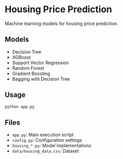 # Housing Price Prediction

Machine learning models for housing price prediction.

## Models

- Decision Tree
- XGBoost  
- Support Vector Regression
- Random Forest
- Gradient Boosting
- Bagging with Decision Tree

## Usage

```bash
python app.py
```

## Files

- `app.py`: Main execution script
- `config.py`: Configuration settings
- `housing_*.py`: Model implementations
- `data/housing_data.csv`: Dataset 